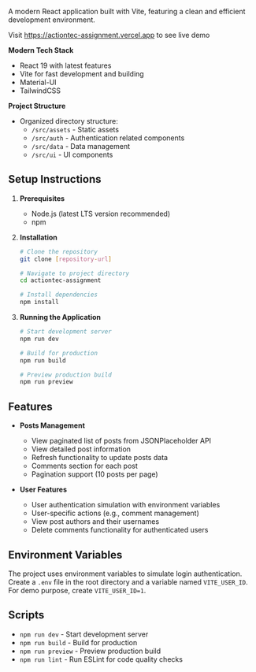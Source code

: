 A modern React application built with Vite, featuring a clean and efficient development environment.

Visit <https://actiontec-assignment.vercel.app> to see live demo

**Modern Tech Stack**

- React 19 with latest features
- Vite for fast development and building
- Material-UI
- TailwindCSS

**Project Structure**

- Organized directory structure:
  - `/src/assets` - Static assets
  - `/src/auth` - Authentication related components
  - `/src/data` - Data management
  - `/src/ui` - UI components

## Setup Instructions

1. **Prerequisites**

   - Node.js (latest LTS version recommended)
   - npm

2. **Installation**

   ```bash
   # Clone the repository
   git clone [repository-url]

   # Navigate to project directory
   cd actiontec-assignment

   # Install dependencies
   npm install
   ```

3. **Running the Application**

   ```bash
   # Start development server
   npm run dev

   # Build for production
   npm run build

   # Preview production build
   npm run preview
   ```

## Features

- **Posts Management**

  - View paginated list of posts from JSONPlaceholder API
  - View detailed post information
  - Refresh functionality to update posts data
  - Comments section for each post
  - Pagination support (10 posts per page)

- **User Features**

  - User authentication simulation with environment variables
  - User-specific actions (e.g., comment management)
  - View post authors and their usernames
  - Delete comments functionality for authenticated users

## Environment Variables

The project uses environment variables to simulate login authentication. Create a `.env` file in the root directory and a variable named `VITE_USER_ID`. For demo purpose, create `VITE_USER_ID=1`.

## Scripts

- `npm run dev` - Start development server
- `npm run build` - Build for production
- `npm run preview` - Preview production build
- `npm run lint` - Run ESLint for code quality checks
